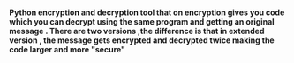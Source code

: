 #### Python encryption and decryption tool that on encryption gives you code which you can decrypt using the same program and getting an original message . There are two versions ,the difference is that in extended version , the message gets encrypted and decrypted twice making the code larger and more "secure" 
